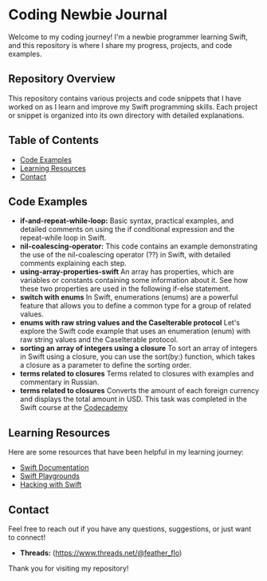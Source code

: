 # Сoding Newbie Journal

Welcome to my coding journey! I'm a newbie programmer learning Swift, and this repository is where I share my progress, projects, and code examples.

## Repository Overview

This repository contains various projects and code snippets that I have worked on as I learn and improve my Swift programming skills. Each project or snippet is organized into its own directory with detailed explanations.

## Table of Contents

- [Code Examples](#code-examples)
- [Learning Resources](#learning-resources)
- [Contact](#contact)

## Code Examples

- **if-and-repeat-while-loop:** Basic syntax, practical examples, and detailed comments on using the if conditional expression and the repeat-while loop in Swift.
- **nil-coalescing-operator:** This code contains an example demonstrating the use of the nil-coalescing operator (??) in Swift, with detailed comments explaining each step.
- **using-array-properties-swift** An array has properties, which are variables or constants containing some information about it. See how these two properties are used in the following if-else statement.
- **switch with enums** In Swift, enumerations (enums) are a powerful feature that allows you to define a common type for a group of related values.
- **enums with raw string values and the CaseIterable protocol** Let's explore the Swift code example that uses an enumeration (enum) with raw string values and the CaseIterable protocol.
- **sorting an array of integers using a closure** To sort an array of integers in Swift using a closure, you can use the sort(by:) function, which takes a closure as a parameter to define the sorting order.
- **terms related to closures** Terms related to closures with examples and commentary in Russian.
- **terms related to closures** Converts the amount of each foreign currency and displays the total amount in USD. This task was completed in the Swift course at the [Codecademy](https://www.codecademy.com/) 

## Learning Resources

Here are some resources that have been helpful in my learning journey:

- [Swift Documentation](https://developer.apple.com/documentation/swift)
- [Swift Playgrounds](https://www.apple.com/swift/playgrounds/)
- [Hacking with Swift](https://www.hackingwithswift.com)

## Contact

Feel free to reach out if you have any questions, suggestions, or just want to connect!

- **Threads:** (https://www.threads.net/@feather_flo)

Thank you for visiting my repository!
